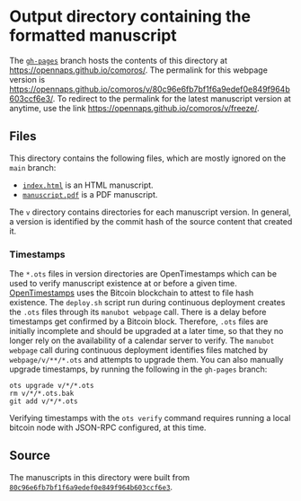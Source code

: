 # Output directory containing the formatted manuscript

The [`gh-pages`](https://github.com/opennaps/comoros/tree/gh-pages) branch hosts the contents of this directory at <https://opennaps.github.io/comoros/>.
The permalink for this webpage version is <https://opennaps.github.io/comoros/v/80c96e6fb7bf1f6a9edef0e849f964b603ccf6e3/>.
To redirect to the permalink for the latest manuscript version at anytime, use the link <https://opennaps.github.io/comoros/v/freeze/>.

## Files

This directory contains the following files, which are mostly ignored on the `main` branch:

+ [`index.html`](index.html) is an HTML manuscript.
+ [`manuscript.pdf`](manuscript.pdf) is a PDF manuscript.

The `v` directory contains directories for each manuscript version.
In general, a version is identified by the commit hash of the source content that created it.

### Timestamps

The `*.ots` files in version directories are OpenTimestamps which can be used to verify manuscript existence at or before a given time.
[OpenTimestamps](https://opentimestamps.org/) uses the Bitcoin blockchain to attest to file hash existence.
The `deploy.sh` script run during continuous deployment creates the `.ots` files through its `manubot webpage` call.
There is a delay before timestamps get confirmed by a Bitcoin block.
Therefore, `.ots` files are initially incomplete and should be upgraded at a later time, so that they no longer rely on the availability of a calendar server to verify.
The `manubot webpage` call during continuous deployment identifies files matched by `webpage/v/**/*.ots` and attempts to upgrade them.
You can also manually upgrade timestamps, by running the following in the `gh-pages` branch:

```shell
ots upgrade v/*/*.ots
rm v/*/*.ots.bak
git add v/*/*.ots
```

Verifying timestamps with the `ots verify` command requires running a local bitcoin node with JSON-RPC configured, at this time.

## Source

The manuscripts in this directory were built from
[`80c96e6fb7bf1f6a9edef0e849f964b603ccf6e3`](https://github.com/opennaps/comoros/commit/80c96e6fb7bf1f6a9edef0e849f964b603ccf6e3).
